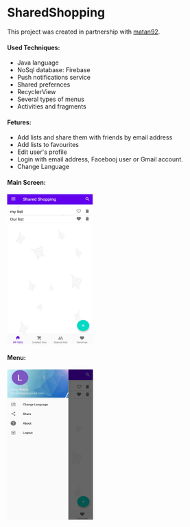 # SharedShopping
This project was created in partnership with [matan92]( https://github.com/matan92 ).

#### Used Techniques:
- Java language
- NoSql database: Firebase
- Push notifications service
- Shared prefernces
- RecyclerView
- Several types of menus
- Activities and fragments

#### Fetures:
- Add lists and share them with friends by email address
- Add lists to favourites
- Edit user's profile
- Login with email address, Facebooj user or Gmail account.
- Change Language

#### Main Screen:
<img src="./shared_shopping.png" width="200" height="350" />

#### Menu:
<img src="./shared_shopping_menu.png" width="200" height="350" />
